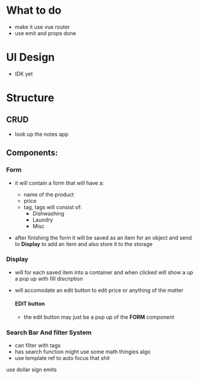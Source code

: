 # What to do

- make it use vue router
- use emit and props done

# UI Design

- IDK yet

# Structure

## CRUD

- look up the notes app

## Components:

### Form

- it will contain a form that will have a:

  - name of the product
  - price
  - tag, tags will consist of:
    - Dishwashing
    - Laundry
    - Misc

- after finishing the form it will be saved as an item for an object and send to **Display** to add an item and also store it to the storage

### Display

- will for each saved item into a container and when clicked will show a up a pop up with fill discription

- will accomodate an edit button to edit price or anything of the matter

  #### EDIT button

  - the edit button may just be a pop up of the **FORM** component

### Search Bar And filter System

- can filter with tags
- has search function might use some math thingies algo
- use template ref to auto focus that shit

use dollar sign emits

